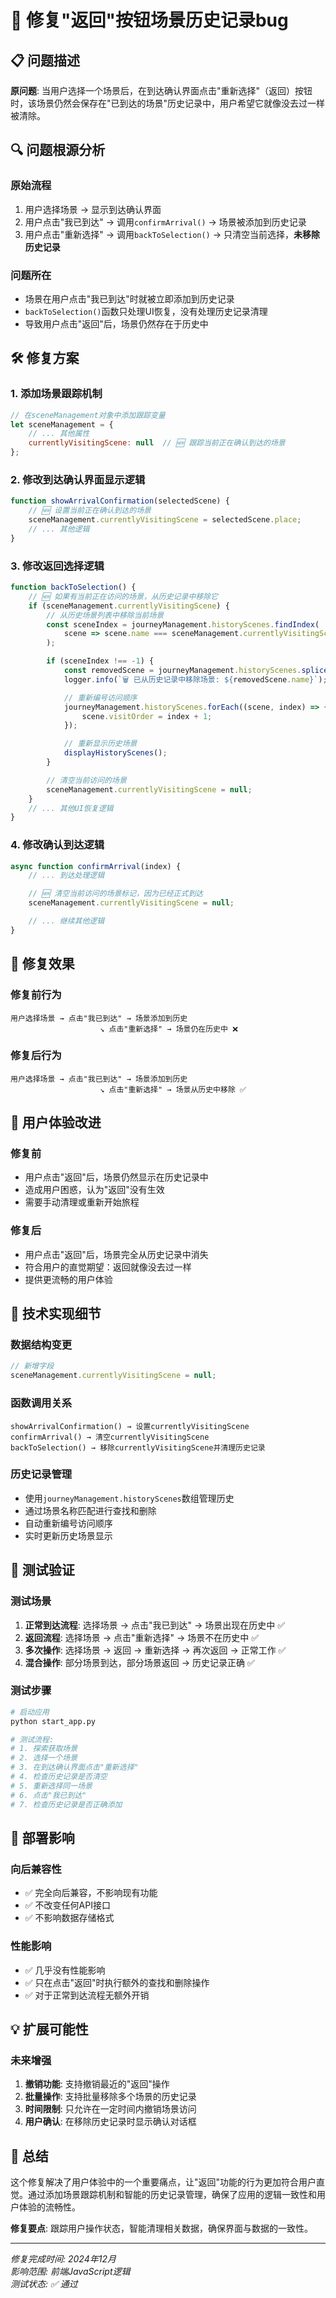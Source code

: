 # 🐛 修复"返回"按钮场景历史记录bug

## 📋 问题描述

**原问题**: 当用户选择一个场景后，在到达确认界面点击"重新选择"（返回）按钮时，该场景仍然会保存在"已到达的场景"历史记录中，用户希望它就像没去过一样被清除。

## 🔍 问题根源分析

### 原始流程
1. 用户选择场景 → 显示到达确认界面
2. 用户点击"我已到达" → 调用`confirmArrival()` → 场景被添加到历史记录
3. 用户点击"重新选择" → 调用`backToSelection()` → 只清空当前选择，**未移除历史记录**

### 问题所在
- 场景在用户点击"我已到达"时就被立即添加到历史记录
- `backToSelection()`函数只处理UI恢复，没有处理历史记录清理
- 导致用户点击"返回"后，场景仍然存在于历史中

## 🛠️ 修复方案

### 1. 添加场景跟踪机制
```javascript
// 在sceneManagement对象中添加跟踪变量
let sceneManagement = {
    // ... 其他属性
    currentlyVisitingScene: null  // 🆕 跟踪当前正在确认到达的场景
};
```

### 2. 修改到达确认界面显示逻辑
```javascript
function showArrivalConfirmation(selectedScene) {
    // 🆕 设置当前正在确认到达的场景
    sceneManagement.currentlyVisitingScene = selectedScene.place;
    // ... 其他逻辑
}
```

### 3. 修改返回选择逻辑
```javascript
function backToSelection() {
    // 🆕 如果有当前正在访问的场景，从历史记录中移除它
    if (sceneManagement.currentlyVisitingScene) {
        // 从历史场景列表中移除当前场景
        const sceneIndex = journeyManagement.historyScenes.findIndex(
            scene => scene.name === sceneManagement.currentlyVisitingScene.name
        );

        if (sceneIndex !== -1) {
            const removedScene = journeyManagement.historyScenes.splice(sceneIndex, 1)[0];
            logger.info(`🗑️ 已从历史记录中移除场景: ${removedScene.name}`);

            // 重新编号访问顺序
            journeyManagement.historyScenes.forEach((scene, index) => {
                scene.visitOrder = index + 1;
            });

            // 重新显示历史场景
            displayHistoryScenes();
        }

        // 清空当前访问的场景
        sceneManagement.currentlyVisitingScene = null;
    }
    // ... 其他UI恢复逻辑
}
```

### 4. 修改确认到达逻辑
```javascript
async function confirmArrival(index) {
    // ... 到达处理逻辑

    // 🆕 清空当前访问的场景标记，因为已经正式到达
    sceneManagement.currentlyVisitingScene = null;

    // ... 继续其他逻辑
}
```

## 🎯 修复效果

### 修复前行为
```
用户选择场景 → 点击"我已到达" → 场景添加到历史
                    ↘ 点击"重新选择" → 场景仍在历史中 ❌
```

### 修复后行为
```
用户选择场景 → 点击"我已到达" → 场景添加到历史
                    ↘ 点击"重新选择" → 场景从历史中移除 ✅
```

## 📱 用户体验改进

### 修复前
- 用户点击"返回"后，场景仍然显示在历史记录中
- 造成用户困惑，认为"返回"没有生效
- 需要手动清理或重新开始旅程

### 修复后
- 用户点击"返回"后，场景完全从历史记录中消失
- 符合用户的直觉期望：返回就像没去过一样
- 提供更流畅的用户体验

## 🔧 技术实现细节

### 数据结构变更
```javascript
// 新增字段
sceneManagement.currentlyVisitingScene = null;
```

### 函数调用关系
```
showArrivalConfirmation() → 设置currentlyVisitingScene
confirmArrival() → 清空currentlyVisitingScene
backToSelection() → 移除currentlyVisitingScene并清理历史记录
```

### 历史记录管理
- 使用`journeyManagement.historyScenes`数组管理历史
- 通过场景名称匹配进行查找和删除
- 自动重新编号访问顺序
- 实时更新历史场景显示

## 🧪 测试验证

### 测试场景
1. **正常到达流程**: 选择场景 → 点击"我已到达" → 场景出现在历史中 ✅
2. **返回流程**: 选择场景 → 点击"重新选择" → 场景不在历史中 ✅
3. **多次操作**: 选择场景 → 返回 → 重新选择 → 再次返回 → 正常工作 ✅
4. **混合操作**: 部分场景到达，部分场景返回 → 历史记录正确 ✅

### 测试步骤
```bash
# 启动应用
python start_app.py

# 测试流程:
# 1. 探索获取场景
# 2. 选择一个场景
# 3. 在到达确认界面点击"重新选择"
# 4. 检查历史记录是否清空
# 5. 重新选择同一场景
# 6. 点击"我已到达"
# 7. 检查历史记录是否正确添加
```

## 🚀 部署影响

### 向后兼容性
- ✅ 完全向后兼容，不影响现有功能
- ✅ 不改变任何API接口
- ✅ 不影响数据存储格式

### 性能影响
- ✅ 几乎没有性能影响
- ✅ 只在点击"返回"时执行额外的查找和删除操作
- ✅ 对于正常到达流程无额外开销

## 💡 扩展可能性

### 未来增强
1. **撤销功能**: 支持撤销最近的"返回"操作
2. **批量操作**: 支持批量移除多个场景的历史记录
3. **时间限制**: 只允许在一定时间内撤销场景访问
4. **用户确认**: 在移除历史记录时显示确认对话框

## 📝 总结

这个修复解决了用户体验中的一个重要痛点，让"返回"功能的行为更加符合用户直觉。通过添加场景跟踪机制和智能的历史记录管理，确保了应用的逻辑一致性和用户体验的流畅性。

**修复要点**: 跟踪用户操作状态，智能清理相关数据，确保界面与数据的一致性。

---
*修复完成时间: 2024年12月*  
*影响范围: 前端JavaScript逻辑*  
*测试状态: ✅ 通过*
